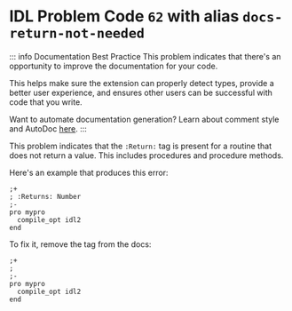 # IDL Problem Code `62` with alias `docs-return-not-needed`

::: info Documentation Best Practice
This problem indicates that there's an opportunity to improve the documentation for your code.

This helps make sure the extension can properly detect types, provide a better user experience, and ensures other users can be successful with code that you write.

Want to automate documentation generation? Learn about comment style and AutoDoc [here](/code-comments/).
:::

This problem indicates that the `:Return:` tag is present for a routine that does not return a value. This includes procedures and procedure methods.

Here's an example that produces this error:

```idl{2}
;+
; :Returns: Number
;-
pro mypro
  compile_opt idl2
end
```

To fix it, remove the tag from the docs:

```idl{2}
;+
;
;-
pro mypro
  compile_opt idl2
end
```
